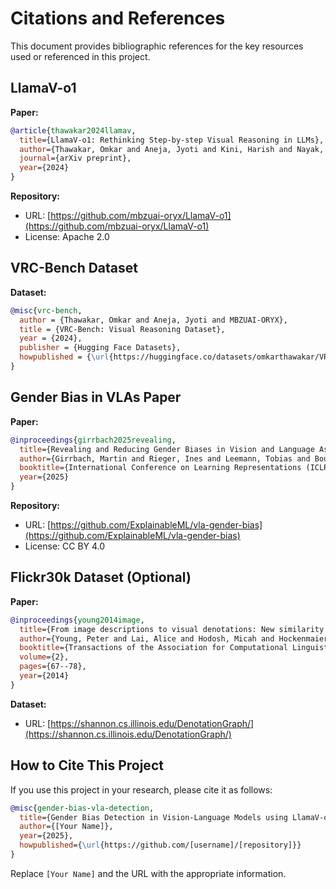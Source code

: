 # Citations and References

This document provides bibliographic references for the key resources used or referenced in this project.

## LlamaV-o1

**Paper:** 
```bibtex
@article{thawakar2024llamav,
  title={LlamaV-o1: Rethinking Step-by-step Visual Reasoning in LLMs},
  author={Thawakar, Omkar and Aneja, Jyoti and Kini, Harish and Nayak, Ganesh and Chahata, Munender and Kumari, Aishwarya and Zohourianshahzadi, Zahra and Sayed, Nael and Skorokhodov, Ivan and Laina, Iro and Babenko, Artem and Schwing, Alexander G and Liu, Ming-Yu and Ghanem, Bernard},
  journal={arXiv preprint},
  year={2024}
}
```

**Repository:** 
- URL: [https://github.com/mbzuai-oryx/LlamaV-o1](https://github.com/mbzuai-oryx/LlamaV-o1)
- License: Apache 2.0

## VRC-Bench Dataset

**Dataset:**
```bibtex
@misc{vrc-bench,
  author = {Thawakar, Omkar and Aneja, Jyoti and MBZUAI-ORYX},
  title = {VRC-Bench: Visual Reasoning Dataset},
  year = {2024},
  publisher = {Hugging Face Datasets},
  howpublished = {\url{https://huggingface.co/datasets/omkarthawakar/VRC-Bench}}
}
```

## Gender Bias in VLAs Paper

**Paper:** 
```bibtex
@inproceedings{girrbach2025revealing,
  title={Revealing and Reducing Gender Biases in Vision and Language Assistants (VLAs)},
  author={Girrbach, Martin and Rieger, Ines and Leemann, Tobias and Boukhers, Zeyd and Dengel, Andreas},
  booktitle={International Conference on Learning Representations (ICLR)},
  year={2025}
}
```

**Repository:** 
- URL: [https://github.com/ExplainableML/vla-gender-bias](https://github.com/ExplainableML/vla-gender-bias)
- License: CC BY 4.0

## Flickr30k Dataset (Optional)

**Paper:** 
```bibtex
@inproceedings{young2014image,
  title={From image descriptions to visual denotations: New similarity metrics for semantic inference over event descriptions},
  author={Young, Peter and Lai, Alice and Hodosh, Micah and Hockenmaier, Julia},
  booktitle={Transactions of the Association for Computational Linguistics},
  volume={2},
  pages={67--78},
  year={2014}
}
```

**Dataset:** 
- URL: [https://shannon.cs.illinois.edu/DenotationGraph/](https://shannon.cs.illinois.edu/DenotationGraph/)

## How to Cite This Project

If you use this project in your research, please cite it as follows:

```bibtex
@misc{gender-bias-vla-detection,
  title={Gender Bias Detection in Vision-Language Models using LlamaV-o1},
  author={[Your Name]},
  year={2025},
  howpublished={\url{https://github.com/[username]/[repository]}}
}
```

Replace `[Your Name]` and the URL with the appropriate information.
